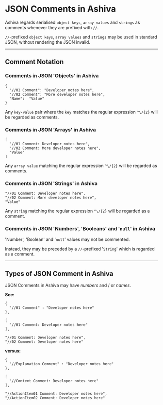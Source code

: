 # JSON Comments in Ashiva
Ashiva regards serialised `object keys`, `array values` and `strings` as comments whenever they are prefixed with `//`.

`//`-prefixed `object keys`, `array values` and `strings` may be used in standard JSON, without rendering the JSON invalid.

_____

## Comment Notation

### Comments in JSON 'Objects' in Ashiva

```
{
  "//01 Comment": "Developer notes here",
  "//02 Comment": "More developer notes here",
  "Name":  "Value"
}
```
Any `key-value` pair where the `key` matches the regular expression `^\/{2}` will be regarded as comments.


### Comments in JSON 'Arrays' in Ashiva

```
[
  "//01 Comment: Developer notes here",
  "//02 Comment: More developer notes here",
  "Value"
]
```

Any `array value` matching the regular expression `^\/{2}` will be regarded as comments.


### Comments in JSON 'Strings' in Ashiva

```
"//01 Comment: Developer notes here",
"//02 Comment: More developer notes here",
"Value"
```

Any `string` matching the regular expression `^\/{2}` will be regarded as a comment.


### Comments in JSON 'Numbers', 'Booleans' and '`null`' in Ashiva

'Number', 'Boolean' and '`null`' values may not be commented.

Instead, they may be preceded by a `//`-prefixed '`String`' which is regarded as a comment.

______

##  Types of JSON Comment in Ashiva

JSON Comments in Ashiva may have _numbers_ and / or _names_.

**See:**

```
{
  "//01 Comment" : "Developer notes here"
},

[
  "//01 Comment: Developer notes here"
],

"//01 Comment: Developer notes here",
"//02 Comment: Developer notes here"
```

**versus:**

```
{
  "//Explanation Comment" : "Developer notes here"
},

[
  "//Context Comment: Developer notes here"
],

"//ActionItem01 Comment: Developer notes here",
"//ActionItem02 Comment: Developer notes here"
```
